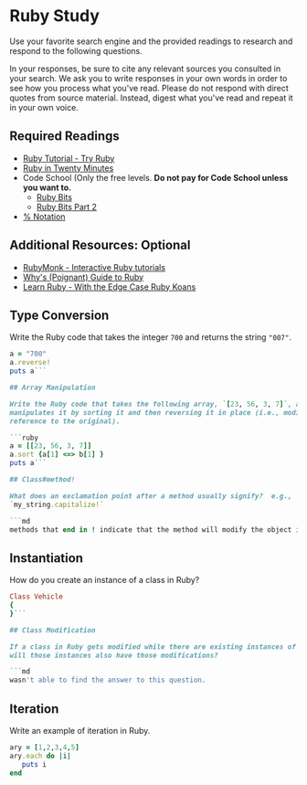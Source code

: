 # Ruby Study

Use your favorite search engine and the provided readings to research and
respond to the following questions.

In your responses, be sure to cite any relevant sources you consulted in your
search. We ask you to write responses in your own words in order to see how you
process what you've read. Please do not respond with direct quotes from source
material. Instead, digest what you've read and repeat it in your own voice.

## Required Readings

-   [Ruby Tutorial - Try Ruby](http://tryruby.org/)
-   [Ruby in Twenty Minutes](https://www.ruby-lang.org/en/documentation/quickstart/)
-   Code School (Only the free levels. **Do not pay for Code School unless you want to.**
    -   [Ruby Bits](https://www.codeschool.com/courses/ruby-bits)
    -   [Ruby Bits Part 2](https://www.codeschool.com/courses/ruby-bits-part-2)
-   [% Notation](https://en.wikibooks.org/wiki/Ruby_Programming/Syntax/Literals#The_.25_Notation)

## Additional Resources: Optional

-   [RubyMonk - Interactive Ruby tutorials](https://rubymonk.com/)
-   [Why's (Poignant) Guide to Ruby](http://poignant.guide/)
-   [Learn Ruby - With the Edge Case Ruby Koans](http://rubykoans.com/)

## Type Conversion

Write the Ruby code that takes the integer `700` and returns the string `"007"`.

```ruby
a = "700"
a.reverse!
puts a```

## Array Manipulation

Write the Ruby code that takes the following array, `[23, 56, 3, 7]`, and
manipulates it by sorting it and then reversing it in place (i.e., modifying the
reference to the original).

```ruby
a = [[23, 56, 3, 7]]
a.sort {a[1] <=> b[1] }
puts a```

## Class#method!

What does an exclamation point after a method usually signify?  e.g.,
`my_string.capitalize!`

```md
methods that end in ! indicate that the method will modify the object it's called on(my_string).
```

## Instantiation
How do you create an instance of a class in Ruby?

```ruby
Class Vehicle
{
}```

## Class Modification

If a class in Ruby gets modified while there are existing instances of it, then
will those instances also have those modifications?

```md
wasn't able to find the answer to this question.
```

## Iteration

Write an example of iteration in Ruby.

```ruby
ary = [1,2,3,4,5]
ary.each do |i|
   puts i
end
```
